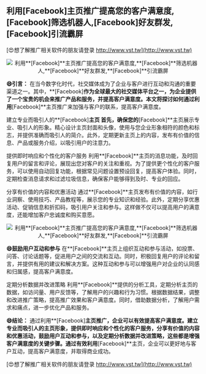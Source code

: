 ## **利用**[Facebook]**主页推广提高您的客户满意度,**[Facebook]**筛选机器人,**[Facebook]**好友群发,**[Facebook]**引流霸屏**

[😍想了解推广相关软件的朋友请登录 http://www.vst.tw](http://www.vst.tw)

 <center><img src="https://vst.tw/MP4/tuiguang/png/6.png" alt="利用**[Facebook]**主页推广提高您的客户满意度,**[Facebook]**筛选机器人,**[Facebook]**好友群发,**[Facebook]**引流霸屏"></center>

**😄引言：**
在当今数字化时代，社交媒体成为了企业与客户进行互动和沟通的重要渠道之一。其中，**[Facebook]**作为全球最大的社交媒体平台之一，为企业提供了一个宝贵的机会来推广产品和服务，并提高客户满意度。本文将探讨如何通过利用**[Facebook]**主页推广来加强与客户的联系，提高客户满意度。

建立专业而吸引人的**[Facebook]**主页
首先，确保您的**[Facebook]**主页展示专业、吸引人的形象。精心设计主页封面和头像，使用与您企业形象相符的颜色和标志，并提供准确而吸引人的简介。此外，定期更新主页上的内容，发布有价值的信息、产品或服务介绍，以吸引用户的注意力。

提供即时响应和个性化的客户服务
利用**[Facebook]**主页的消息功能，及时回复用户的留言和评论，展现出您对客户的关注和重视。为了提供更个性化的客户服务，可以使用自动回复功能，根据常见问题设置预设回复，提高客户体验。同时，定期检查消息请求和过滤垃圾信息，确保客户能够得到及时、专业的回应。

分享有价值的内容和优惠活动
通过**[Facebook]**主页发布有价值的内容，如行业洞察、使用技巧、产品教程等，展示您的专业知识和经验。此外，定期分享优惠活动、促销信息和折扣码，吸引用户关注和参与。这样做不仅可以提高用户的满意度，还能增加客户忠诚度和购买意愿。

 <center><img src="https://vst.tw/MP4/tuiguang/png/4.png" alt="利用**[Facebook]**主页推广提高您的客户满意度,**[Facebook]**筛选机器人,**[Facebook]**好友群发,**[Facebook]**引流霸屏"></center>

**😄鼓励用户互动和参与**
在**[Facebook]**主页上组织互动和参与活动，如投票、问答、讨论话题等，促进用户之间的交流和互动。同时，积极回复用户的评论和留言，并提供有用的建议和解决方案。这种互动和参与可以增强用户对企业的认同感和归属感，提高客户满意度。

定期分析数据并改进策略
利用**[Facebook]**提供的分析工具，定期分析主页的数据，如访问量、用户反馈等，了解用户的兴趣和行为习惯。根据数据结果，调整和改进推广策略，提高推广效果和客户满意度。同时，借助数据分析，了解用户需求和痛点，进一步优化产品和服务。

**😄结论：**
通过利用**[Facebook]**主页推广，企业可以有效提高客户满意度。建立专业而吸引人的主页形象，提供即时响应和个性化的客户服务，分享有价值的内容和优惠活动，鼓励用户互动和参与，以及定期分析数据并改进策略，这些都是增强客户满意度的关键步骤。通过有效利用**[Facebook]**主页，企业可以更好地与客户互动，提高客户满意度，并取得商业成功。

[😍想了解推广相关软件的朋友请登录 http://www.vst.tw](http://www.vst.tw)



